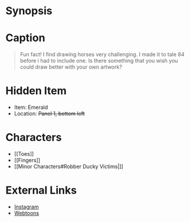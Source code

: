 # Synopsis


# Caption
> Fun fact! I find drawing horses very challenging. I made it to tale 84 before i had to include one. Is there something that you wish you could draw better with your own artwork?

# Hidden Item
* Item: Emerald
* Location: <strike>Panel 1, bottom left</strike>

# Characters
* [[Toes]]
* [[Fingers]]
* [[Minor Characters#Robber Ducky Victims|]]

# External Links
* [Instagram](https://www.instagram.com/p/CQzl10Hjgsy/?igshid=YmMyMTA2M2Y=)
* [Webtoons](https://www.webtoons.com/en/challenge/twistwood-tales/84-the-robbery-/viewer?title_no=344740&episode_no=90)